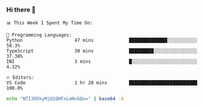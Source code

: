 ### Hi there 👋

<!--START_SECTION:waka-->
```text
📊 This Week I Spent My Time On: 

💬 Programming Languages: 
Python                   47 mins             ██████████████░░░░░░░░░░░   58.3% 
TypeScript               30 mins             █████████░░░░░░░░░░░░░░░░   37.38% 
INI                      3 mins              █░░░░░░░░░░░░░░░░░░░░░░░░   4.32%

🔥 Editors: 
VS Code                  1 hr 20 mins        █████████████████████████   100.0%
```


<!--END_SECTION:waka-->

```bash
echo "NTI3ODkyMjQ1QHFxLmNvbQo=" | base64 -d
```
